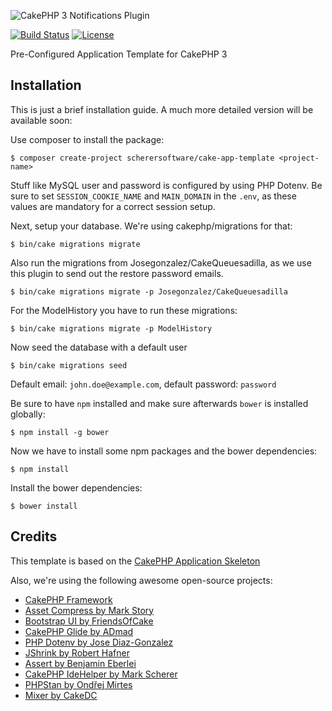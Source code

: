 ![CakePHP 3 Notifications Plugin](https://raw.githubusercontent.com/scherersoftware/cake-app-template/master/app-template.png)

[![Build Status](https://travis-ci.org/scherersoftware/cake-app-template.svg?branch=master)](https://travis-ci.org/scherersoftware/cake-app-template)
[![License](https://img.shields.io/badge/license-MIT-brightgreen.svg?style=flat-square)](LICENSE.txt)

Pre-Configured Application Template for CakePHP 3

## Installation

This is just a brief installation guide. A much more detailed version will be available soon:

Use composer to install the package:

`$ composer create-project scherersoftware/cake-app-template <project-name>`

Stuff like MySQL user and password is configured by using PHP Dotenv.
Be sure to set `SESSION_COOKIE_NAME` and `MAIN_DOMAIN` in the `.env`, as these values are mandatory for a correct session setup.

Next, setup your database. We're using cakephp/migrations for that:

`$ bin/cake migrations migrate`

Also run the migrations from Josegonzalez/CakeQueuesadilla, as we use this plugin to send out the restore password emails.

`$ bin/cake migrations migrate -p Josegonzalez/CakeQueuesadilla`

For the ModelHistory you have to run these migrations:

`$ bin/cake migrations migrate -p ModelHistory`

Now seed the database with a default user

`$ bin/cake migrations seed`

Default email: `john.doe@example.com`, default password: `password`

Be sure to have `npm` installed and make sure afterwards `bower` is installed globally:

```
$ npm install -g bower
```

Now we have to install some npm packages and the bower dependencies:

```
$ npm install
```

Install the bower dependencies:

`$ bower install`

## Credits

This template is based on the [CakePHP Application Skeleton](https://github.com/cakephp/app)

Also, we're using the following awesome open-source projects:
- [CakePHP Framework](https://github.com/cakephp/cakephp)
- [Asset Compress by Mark Story](https://github.com/markstory/asset_compress)
- [Bootstrap UI by FriendsOfCake](https://github.com/FriendsOfCake/bootstrap-ui)
- [CakePHP Glide by ADmad](https://github.com/admad/cakephp-glide)
- [PHP Dotenv by Jose Diaz-Gonzalez](https://github.com/josegonzalez)
- [JShrink by Robert Hafner](https://github.com/tedivm/jshrink)
- [Assert by Benjamin Eberlei](https://github.com/beberlei/assert)
- [CakePHP IdeHelper by Mark Scherer](https://github.com/dereuromark/cakephp-ide-helper)
- [PHPStan by Ondřej Mirtes](https://github.com/phpstan/phpstan)
- [Mixer by CakeDC](https://github.com/cakedc/mixer)
